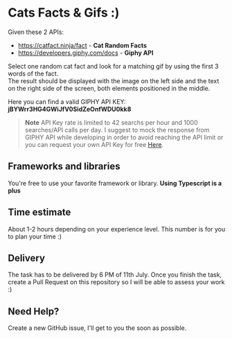 # Cats Facts & Gifs :)

Given these 2 APIs:

- https://catfact.ninja/fact - **Cat Random Facts**
- https://developers.giphy.com/docs - **Giphy API**

Select one random cat fact and look for a matching gif by using	
the first 3 words of the fact.<br>
The result should be displayed with the image on the left side and the text on the right side of the screen, both elements positioned in the middle.

Here you can find a valid GIPHY API KEY: **jBYWrr3HG4GWiJfV0SidZeOnfWDU0kk8**

> **Note**
> API Key rate is limited to 42 searchs per hour and 1000 searches/API calls per day.
> I suggest to mock the response from GIPHY API while developing in order to avoid reaching the API limit
> or you can request your own API Key for free [Here](https://developers.giphy.com/docs/api/#quick-start-guide).

## Frameworks and libraries

You're free to use your favorite framework or library.
**Using Typescript is a plus**

## Time estimate

About 1-2 hours depending on your experience level. This number is for you to plan your time :)

## Delivery

The task has to be delivered by 6 PM of 11th July.
Once you finish the task, create a Pull Request on this repository so I will be able to assess your work :)

## Need Help?

Create a new GitHub issue, I'll get to you the soon as possible.
